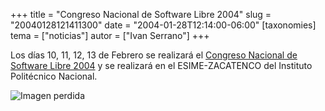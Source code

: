 +++
title = "Congreso Nacional de Software Libre 2004"
slug = "20040128121411300"
date = "2004-01-28T12:14:00-06:00"
[taxonomies]
tema = ["noticias"]
autor = ["Ivan Serrano"]
+++

Los días 10, 11, 12, 13 de Febrero se realizará el [Congreso Nacional de
Software Libre 2004](https://www.consol.org.mx/2004/index.html) y se realizará
en el ESIME-ZACATENCO del Instituto Politécnico Nacional.

![Imagen perdida](/static/images/20040128121411300_1.jpg)
